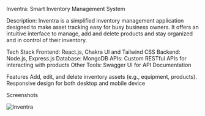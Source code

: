 Inventra: Smart Inventory Management System

Description: 
Inventra is a simplified inventory management application designed to make asset tracking easy for busy business owners. It offers an intuitive interface to manage, add and delete products and stay organized and in control of their inventory.

Tech Stack
Frontend: React.js, Chakra UI and Tailwind CSS
Backend: Node.js, Express.js
Database: MongoDB
APIs: Custom RESTful APIs for interacting with products
Other Tools: Swagger UI for API Documentation

Features
Add, edit, and delete inventory assets (e.g., equipment, products).
Responsive design for both desktop and mobile device

Screenshots

![Inventra](https://github.com/user-attachments/assets/e05d58ee-1384-4139-9ff2-9ff840d32cc8)
